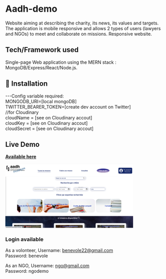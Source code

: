 # Aadh-demo 
Website aiming at describing the charity, its news, its values and targets. The application is mobile responsive and allows 2 types of users (lawyers and NGOs) to meet and collaborate on missions. 
Responsive website.

## Tech/Framework used
Single-page Web application using the MERN stack : MongoDB/Express/React/Node.js.

## 🔧 Installation
---Config variable required:<br/>
MONGODB_URI=[local mongoDB]<br/>
TWITTER_BEARER_TOKEN=[create dev account on Twitter]<br/>
//for Cloudinary<br/>
cloudName = [see on Cloudinary accout]<br/>
cloudKey = [see on Cloudinary accout]<br/>
cloudSecret = [see on Cloudinary accout]<br/>

## Live Demo 
<a href="https://aadhdemo.herokuapp.com/">**Available here**</a>

<a href="https://aadhdemo.herokuapp.com/"> <img src="https://github.com/psowl/aadh-react/blob/master/public/images/screenshot.png" width="400" alt="homepage"></a>

### Login available
As a volonteer,
Username: benevole22@gmail.com <br>
Password: benevole

As an NGO, 
Username: ngo@gmail.com <br>
Password: ngodemo 
